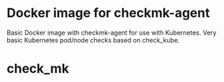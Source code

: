 # Docker image for checkmk-agent

Basic Docker image with checkmk-agent for use with Kubernetes.
Very basic Kubernetes pod/node checks based on check_kube.
# check_mk
